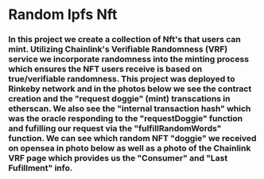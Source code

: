 # Random Ipfs Nft 

### In this project we create a collection of Nft's that users can mint. Utilizing Chainlink's Verifiable Randomness (VRF) service we incorporate randomness into the minting process which ensures the NFT users receive is based on true/verifiable randomness. This project was deployed to Rinkeby network and in the photos below we see the contract creation and the "request doggie" (mint) transcations in etherscan. We also see the "internal transaction hash" which was the oracle responding to the "requestDoggie" function and fufilling our request via the "fulfillRandomWords" function. We can see which random NFT "doggie" we received on opensea in photo below as well as a photo of the Chainlink VRF page which provides us the "Consumer" and "Last Fufillment" info.


